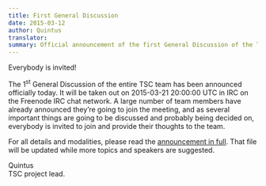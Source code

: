 ```yaml
---
title: First General Discussion
date: 2015-03-12
author: Quintus
translator:
summary: Official announcement of the first General Discussion of the TSC development team.
---
```


Everybody is invited!


The 1<sup>st</sup> General Discussion of the entire TSC team has been
announced officially today. It will be taken out on 2015-03-21
20:00:00 UTC in IRC on the Freenode IRC chat network. A large number
of team members have already announced they’re going to join the
meeting, and as several important things are going to be discussed and
probably being decided on, everybody is invited to join and provide
their thoughts to the team.

For all details and modalities, please read the [announcement in
full][1]. That file will be updated while more topics and speakers are
suggested.

Quintus<br/>
TSC project lead.

[1]: http://team.secretchronicles.de/~quintus/general-discussions/1st-general-discussion.txt
